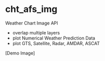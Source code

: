 # cht_afs_img

Weather Chart Image API
- overlap multiple layers
- plot Numerical Weather Prediction Data
- plot GTS, Satellite, Radar, AMDAR, ASCAT

[Demo Image]
